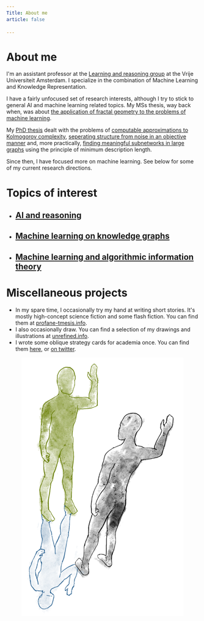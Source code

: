 ```yaml
---
Title: About me
article: false

---
```


# About me

I'm an assistant professor at the [Learning and reasoning group](https://lr.cs.vu.nl/) at the Vrije Universiteit Amsterdam. I specialize in the combination of Machine Learning and Knowledge Representation.

I have a fairly unfocused set of research interests, although I try to stick to general AI and machine learning related topics. My MSs thesis, way back when, was about [the application of fractal geometry to the problems of machine learning](/publications/msc-thesis). 

My [PhD thesis](/publications/thesis) dealt with the problems of [computable approximations to Kolmogorov complexity](/publications/safe-approximation), [seperating structure from noise in an objective manner](/two-problems) and, more practically, [finding meaningful subnetworks in large graphs](/publications/compression-for-motifs) using the principle of minimum description length. 

Since then, I have focused more on machine learning. See below for some of my current research directions.

# Topics of interest

<ul class="nav publications content">
<li><a href="/about/ai-and-reasoning"><h2>AI and reasoning</h2></a></li>
<li><a href="/about/ml-on-kgs"><h2>Machine learning on knowledge graphs</h2></a></li>
<li><a href="/about/ml-and-ait"><h2>Machine learning and algorithmic information theory</h2></a></li>
</ul>

# Miscellaneous projects

* In my spare time, I occasionally try my hand at writing short stories. It's mostly high-concept science fiction and some flash fiction. You can find them at [profane-tmesis.info](http://profane-tmesis.info).
* I also occasionally draw. You can find a selection of my drawings and illustrations at [unrefined.info](http://unrefined.info/).
* I wrote some oblique strategy cards for academia once. You can find them [here](oblique.tips), or [on twitter](http://twitter.com/obliquademia). 


<figure class="narrow centering">
<img src="/images/pca-3/mirrors.png" class="half">
</figure>